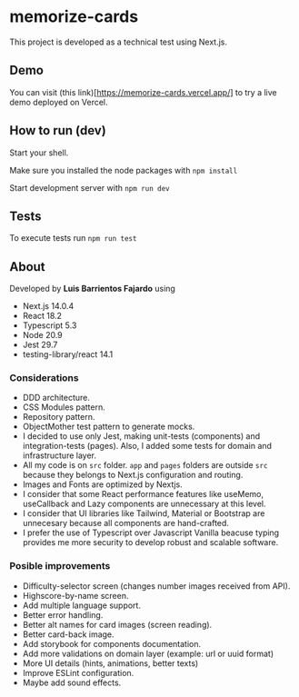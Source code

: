 # memorize-cards

This project is developed as a technical test using Next.js.

## Demo

You can visit (this link)[https://memorize-cards.vercel.app/] to try a live demo deployed on Vercel.

## How to run (dev)

Start your shell.

Make sure you installed the node packages with
`npm install`

Start development server with
`npm run dev`

## Tests

To execute tests run
`npm run test`

## About

Developed by **Luis Barrientos Fajardo** using
- Next.js 14.0.4
- React 18.2
- Typescript 5.3
- Node 20.9
- Jest 29.7
- testing-library/react 14.1

### Considerations

* DDD architecture.
* CSS Modules pattern.
* Repository pattern.
* ObjectMother test pattern to generate mocks.
* I decided to use only Jest, making unit-tests (components) and integration-tests (pages). Also, I added some tests for domain and infrastructure layer.
* All my code is on `src` folder. `app` and `pages` folders are outside `src` because they belongs to Next.js configuration and routing.
* Images and Fonts are optimized by Nextjs.
* I consider that some React performance features like useMemo, useCallback and Lazy components are unnecessary at this level.
* I consider that UI libraries like Tailwind, Material or Bootstrap are unnecesary because all components are hand-crafted.
* I prefer the use of Typescript over Javascript Vanilla beacuse typing provides me more security to develop robust and scalable software.

### Posible improvements

* Difficulty-selector screen (changes number images received from API).
* Highscore-by-name screen.
* Add multiple language support.
* Better error handling.
* Better alt names for card images (screen reading).
* Better card-back image.
* Add storybook for components documentation.
* Add more validations on domain layer (example: url or uuid format)
* More UI details (hints, animations, better texts)
* Improve ESLint configuration.
* Maybe add sound effects.
